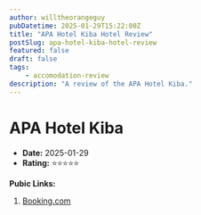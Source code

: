 ```yaml
---
author: willtheorangeguy
pubDatetime: 2025-01-29T15:22:00Z
title: "APA Hotel Kiba Hotel Review"
postSlug: apa-hotel-kiba-hotel-review
featured: false
draft: false
tags:
    - accomodation-review
description: "A review of the APA Hotel Kiba."
---
```


# APA Hotel Kiba

-   **Date:** 2025-01-29
-   **Rating:** ⭐⭐⭐⭐⭐

**Pubic Links:**

1. [Booking.com](https://www.booking.com/hotel/jp/apa-tokyo-kiba.en-gb.html?aid=304142&label=review_am&activeTab=htReviews&appvl_email=1&rurl=8493f2b4b3938fcb&type=total#tab-reviews)
